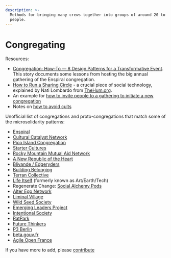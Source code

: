 ```yaml
---
description: >-
  Methods for bringing many crews together into groups of around 20 to 200
  people.
---
```


# Congregating

Resources:

* [Congregation: How-To — 8 Design Patterns for a Transformative Event](https://medium.com/the-tuning-fork/congregation-how-to-ffe35c65d70). This story documents some lessons from hosting the big annual gathering of the Enspiral congregation.
* [How to Run a Sharing Circle](https://docs.google.com/document/d/1d9RvLcremejPWHfLExOr4O7yEtT51R4x\_xYYRmvq2rc/edit?usp=sharing) - a crucial piece of social technology, explained by Nati Lombardo from [TheHum.org](http://thehum.org).
* An example for [how to invite people to a gathering to initiate a new congregation](gathering-invite.md)
* Notes on [how to avoid cults](cults.md)

Unofficial list of congregations and proto-congregations that match some of the microsolidarity patterns:

* [Enspiral](http://enspiral.com)
* [Cultural Catalyst Network](http://culturalcatalystnetwork.org)
* [Pico Island Congregation](https://pico.microsolidarity.cc)
* [Starter Cultures](https://www.startercultures.us/)
* [Rocky Mountain Mutual Aid Network](https://rmman.org)
* [A New Republic of the Heart](https://newrepublicoftheheart.org/being-the-change/)
* [Blivande / Edgeryders](https://edgeryders.eu/t/a-template-for-microsolidarity/9277)
* [Building Belonging](http://buildingbelonging.us)
* [Terran Collective](https://www.terran.io)
* [Life Itself](http://lifeitself.us) (formerly known as Art/Earth/Tech)
* Regenerate Change: [Social Alchemy Pods](https://drive.google.com/file/d/1RNZ-\_3N7il4-dRmp5X8HbCkDVIMSus1k/view?usp=sharing)
* [Alter Ego Network](http://alterego.network)
* [Liminal Village](http://liminalvillage.com)
* [Wild Seed Society](https://www.wildseedsociety.com)
* [Emerging Leaders Project](https://emergingleaders.us)
* [Intentional Society](https://www.intentionalsociety.org)
* [RatPark](https://ratpark.org)
* [Future Thinkers](https://futurethinkers.org)
* [P3 Berlin](https://www.eventbrite.com/e/p3-berlin-march-2020-tickets-83713773149)
* [beta.gouv.fr](https://beta.gouv.fr/communaute/)
* [Agile Open France](https://agile-france.org)

If you have more to add, please [contribute](http://microsolidarity.cc/contributing)
